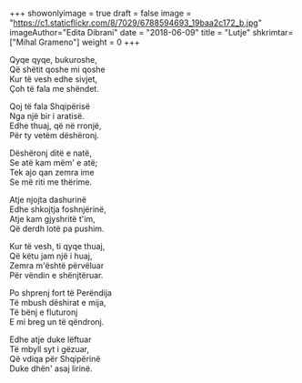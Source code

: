 +++
showonlyimage = true
draft = false
image = "https://c1.staticflickr.com/8/7029/6788594693_19baa2c172_b.jpg"
imageAuthor="Edita Dibrani"
date = "2018-06-09"
title = "Lutje"
shkrimtar=["Mihal Grameno"]
weight = 0
+++


Qyqe qyqe, bukuroshe,<br/>
Që shëtit qoshe mi qoshe<br/>
Kur të vesh edhe sivjet,<br/>
Çoh të fala me shëndet.

Qoj të fala Shqipërisë<br/>
Nga një bir i aratisë.<br/>
Edhe thuaj, që në rronjë,<br/>
Për ty vetëm dëshëronj.

Dëshëronj ditë e natë,<br/>
Se atë kam mëm' e atë;<br/>
Tek ajo qan zemra ime<br/>
 Se më riti me thërime.

 Atje njojta dashurinë<br/>
 Edhe shkojtja foshnjërinë,<br/>
 Atje kam gjyshritë t'im,<br/>
 Që derdh lotë pa pushim.

 Kur të vesh, ti qyqe thuaj,<br/>
 Që këtu jam një i huaj,<br/>
 Zemra m'është përvëluar<br/>
 Për vëndin e shënjtëruar.

 Po shprenj fort të Perëndija<br/>
 Të mbush dëshirat e mija,<br/>
 Të bënj e fluturonj<br/>
 E mi breg un të qëndronj.

 Edhe atje duke lëftuar<br/>
 Të mbyll syt i gëzuar,<br/>
 Që vdiqa për Shqipërinë<br/>
 Duke dhën' asaj lirinë.